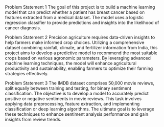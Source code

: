 Problem Statement 1
The goal of this project is to build a machine learning model that can predict whether a patient has breast cancer based on features extracted from a medical dataset. The model uses a logistic regression classifier to provide predictions and insights into the likelihood of cancer diagnosis.

Problem Statement 2
Precision agriculture requires data-driven insights to help farmers make informed crop choices. Utilizing a comprehensive dataset combining rainfall, climate, and fertilizer information from India, this project aims to develop a predictive model to recommend the most suitable crops based on various agronomic parameters. By leveraging advanced machine learning techniques, the model will enhance agricultural productivity and sustainability, enabling farmers to optimize their farming strategies effectively.

Problem Statement 3
The IMDB dataset comprises 50,000 movie reviews, split equally between training and testing, for binary sentiment classification. The objective is to develop a model to accurately predict positive or negative sentiments in movie reviews. This task involves applying data preprocessing, feature extraction, and implementing classification or deep learning algorithms. The ultimate goal is to leverage these techniques to enhance sentiment analysis performance and gain insights from review trends.

